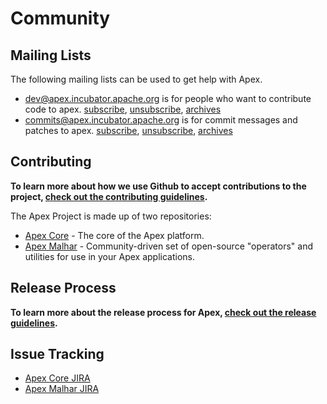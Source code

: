 # Community

## Mailing Lists

The following mailing lists can be used to get help with Apex.

- [dev@apex.incubator.apache.org](http://mail-archives.apache.org/mod_mbox/incubator-apex-dev/) is for people who want to contribute code to apex. [subscribe](mailto:dev-subscribe@apex.incubator.apache.org?subject=send%20this%20email%20to%20subscribe), [unsubscribe](mailto:dev-unsubscribe@apex.incubator.apache.org?subject=send%20this%20email%20to%20unsubscribe), [archives](http://mail-archives.apache.org/mod_mbox/incubator-apex-dev/)
- [commits@apex.incubator.apache.org](http://mail-archives.apache.org/mod_mbox/incubator-apex-commits/) is for commit messages and patches to apex. [subscribe](mailto:commits-subscribe@apex.incubator.apache.org?subject=send%20this%20email%20to%20subscribe), [unsubscribe](mailto:commits-unsubscribe@apex.incubator.apache.org?subject=send%20this%20email%20to%20unsubscribe), [archives](http://mail-archives.apache.org/mod_mbox/incubator-apex-commits/)


## Contributing

**To learn more about how we use Github to accept contributions to the project, [check out the contributing guidelines](/contributing.html).**

The Apex Project is made up of two repositories:

- [Apex Core](https://github.com/apache/incubator-apex-core) - The core of the Apex platform.
- [Apex Malhar](https://github.com/apache/incubator-apex-malhar) - Community-driven set of open-source "operators" and utilities for use in your Apex applications.

## Release Process

**To learn more about the release process for Apex, [check out the release guidelines](/release.html).**

## Issue Tracking

- [Apex Core JIRA](https://malhar.atlassian.net/projects/APEX/issues)
- [Apex Malhar JIRA](https://malhar.atlassian.net/projects/MLHR/issues)